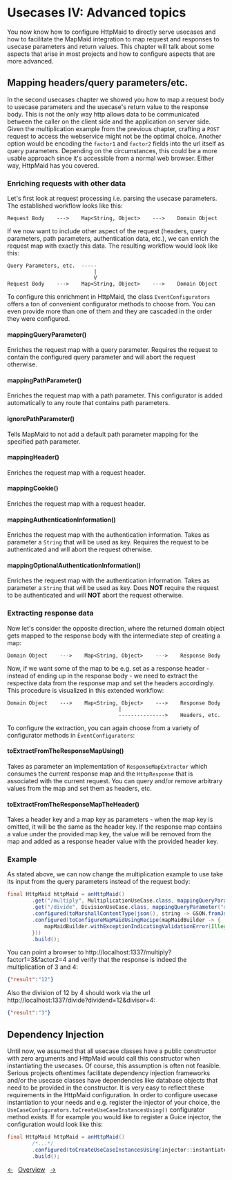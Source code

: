 # Usecases IV: Advanced topics

You now know how to configure HttpMaid to directly serve usecases and
how to facilitate the MapMaid integration to map request and responses
to usecase parameters and return values. This chapter will talk about
some aspects that arise in most projects and how to configure aspects that
are more advanced. 

## Mapping headers/query parameters/etc.
In the second usecases chapter we showed you how to map
a request body to usecase parameters and the usecase's return value
to the response body.
This is not the only way http allows data to be communicated between the caller on
the client side and the application on server side.
Given the multiplication example from the previous chapter,
crafting a `POST` request to access the webservice might not be the optimal choice.
Another option would be encoding
the `factor1` and `factor2` fields into the url itself as query parameters.
Depending on the circumstances, this could be a more usable approach
since it's accessible from a normal web browser.
Either way, HttpMaid has you covered.

### Enriching requests with other data
Let's first look at request processing i.e. parsing the usecase parameters.
The established workflow looks like this:
```
Request Body    --->    Map<String, Object>    --->    Domain Object
```
If we now want to include other aspect of the request (headers, query parameters,
path parameters, authentication data, etc.), we can enrich the request
map with exactly this data. The resulting workflow would look like
this:
```
Query Parameters, etc.  -----
                            |
                            V
Request Body    --->    Map<String, Object>    --->    Domain Object
```

To configure this enrichment in HttpMaid, the class `EventConfigurators` offers
a ton of convenient configurator methods to choose from.
You can even provide more than one of them and they are cascaded in the order they were configured.

#### mappingQueryParameter()
Enriches the request map with a query parameter.
Requires the request to contain the configured query parameter and will abort the request otherwise.

#### mappingPathParameter()
Enriches the request map with a path parameter.
This configurator is added automatically to any route that contains path parameters.

#### ignorePathParameter()
Tells MapMaid to not add a default path parameter mapping for the specified path parameter.

#### mappingHeader()
Enriches the request map with a request header.

#### mappingCookie()
Enriches the request map with a request header.

#### mappingAuthenticationInformation()
Enriches the request map with the authentication information.
Takes as parameter a `String` that will be used as key.
Requires the request to be authenticated and will abort the request otherwise.

#### mappingOptionalAuthenticationInformation()
Enriches the request map with the authentication information.
Takes as parameter a `String` that will be used as key.
Does **NOT** require the request to be authenticated and will **NOT** abort the request otherwise.


### Extracting response data
Now let's consider the opposite direction, where the returned domain object
gets mapped to the response body with the intermediate step of
creating a map:
```
Domain Object    --->    Map<String, Object>    --->    Response Body
```

Now, if we want some of the map to be e.g. set as a response header - instead of ending
up in the response body - we need to extract the respective data from the response
map and set the headers accordingly. This procedure is visualized in this extended workflow: 
```
Domain Object    --->    Map<String, Object>    --->    Response Body
                                    |
                                    --------------->    Headers, etc.
```

To configure the extraction, you can again choose from a variety of
configurator methods in `ÈventConfigurators`:

#### toExtractFromTheResponseMapUsing()
Takes as parameter an implementation of `ResponseMapExtractor` which consumes
the current response map and the `HttpResponse` that is associated with the current request.
You can query and/or remove arbitrary values from the map and set them as headers, etc.

#### toExtractFromTheResponseMapTheHeader()
Takes a header key and a map key as parameters - when the map key is omitted, it will be
the same as the header key. If the response map contains a value under the provided map key,
the value will be removed from the map and added as a response header value with the
provided header key.

### Example
As stated above, we can now change the multiplication example to use take its
input from the query parameters instead of the request body:
<!---[CodeSnippet] (calculationWithQueryParametersExample)-->
```java
final HttpMaid httpMaid = anHttpMaid()
        .get("/multiply", MultiplicationUseCase.class, mappingQueryParameter("factor1"), mappingQueryParameter("factor2"))
        .get("/divide", DivisionUseCase.class, mappingQueryParameter("dividend"), mappingQueryParameter("divisor"))
        .configured(toMarshallContentType(json(), string -> GSON.fromJson(string, Map.class), GSON::toJson))
        .configured(toConfigureMapMaidUsingRecipe(mapMaidBuilder -> {
            mapMaidBuilder.withExceptionIndicatingValidationError(IllegalArgumentException.class);
        }))
        .build();
```

You can point a browser to http://localhost:1337/multiply?factor1=3&factor2=4 and verify that the response
is indeed the multiplication of 3 and 4:
```json
{"result":"12"}
```

Also the division of 12 by 4 should work via the url http://localhost:1337/divide?dividend=12&divisor=4:
```json
{"result":"3"}
```

## Dependency Injection
Until now, we assumed that all usecase classes have a public constructor with
zero arguments and HttpMaid would call this constructor when instantiating the 
usecases. Of course, this assumption is often not feasible. Serious projects
oftentimes facilitate dependency injection frameworks and/or the usecase classes
have dependencies like database objects that need to be provided in the constructor.
It is very easy to reflect these requirements in the HttpMaid configuration.
In order to configure usecase instantiation to your needs and e.g. register
the injector of your choice, the `UseCaseConfigurators.toCreateUseCaseInstancesUsing()`
configurator method exists. If for example you would like
to register a Guice injector, the configuration would look like this:
<!---[CodeSnippet] (dependencyInjectionSample)-->
```java
final HttpMaid httpMaid = anHttpMaid()
        /*...*/
        .configured(toCreateUseCaseInstancesUsing(injector::instantiate))
        .build();
```


<!---[Nav]-->
[&larr;](3_Validation.md)&nbsp;&nbsp;&nbsp;[Overview](../../README.md)&nbsp;&nbsp;&nbsp;[&rarr;](../13_CORS.md)


